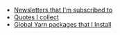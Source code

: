 - [Newsletters that I'm subscribed to](./newsletter)
- [Quotes I collect](./quotes)
- [Global Yarn packages that I Install](./yarn-global)
